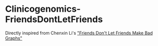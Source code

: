 # Clinicogenomics-FriendsDontLetFriends
Directly inspired from Chenxin Li's ["Friends Don't Let Friends Make Bad Graphs"](https://github.com/cxli233/FriendsDontLetFriends?tab=readme-ov-file)
